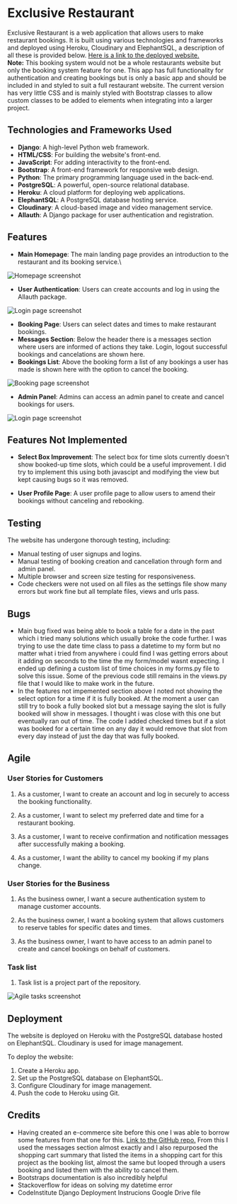 # Exclusive Restaurant

Exclusive Restaurant is a web application that allows users to make restaurant bookings. It is built using various technologies and frameworks and deployed using Heroku, Cloudinary and ElephantSQL, a description of all these is provided below. <a href="https://new-booking-7a8727b77a73.herokuapp.com/">Here is a link to the deployed website.</a> \
**Note:** This booking system would not be a whole restaurants website but only the booking system feature for one. This app has full functionality for authentication and creating bookings but is only a basic app and should be included in and styled to suit a full restaurant website. The current version has very little CSS and is mainly styled with Bootstrap classes to allow custom classes to be added to elements when integrating into a larger project.

## Technologies and Frameworks Used

- **Django**: A high-level Python web framework.
- **HTML/CSS**: For building the website's front-end.
- **JavaScript**: For adding interactivity to the front-end.
- **Bootstrap**: A front-end framework for responsive web design.
- **Python**: The primary programming language used in the back-end.
- **PostgreSQL**: A powerful, open-source relational database.
- **Heroku**: A cloud platform for deploying web applications.
- **ElephantSQL**: A PostgreSQL database hosting service.
- **Cloudinary**: A cloud-based image and video management service.
- **Allauth**: A Django package for user authentication and registration.

## Features

- **Main Homepage**: The main landing page provides an introduction to the restaurant and its booking service.\
<img src="images/homepage.png" alt="Homepage screenshot">

- **User Authentication**: Users can create accounts and log in using the Allauth package.
<img src="images/login.png" alt="Login page screenshot">

- **Booking Page**: Users can select dates and times to make restaurant bookings.
- **Messages Section**: Below the header there is a messages section where users are informed of actions they take. Login, logout successful bookings and cancelations are shown here.
- **Bookings List**: Above the booking form a list of any bookings a user has made is shown here with the option to cancel the booking.
<img src="images/booking.png" alt="Booking page screenshot">

- **Admin Panel**: Admins can access an admin panel to create and cancel bookings for users.
<img src="images/admin.png" alt="Login page screenshot">

## Features Not Implemented

- **Select Box Improvement**: The select box for time slots currently doesn't show booked-up time slots, which could be a useful improvement. I did try to implement this using both javascipt and modifying the view but kept causing bugs so it was removed.

- **User Profile Page**: A user profile page to allow users to amend their bookings without canceling and rebooking.

## Testing

The website has undergone thorough testing, including:

- Manual testing of user signups and logins.
- Manual testing of booking creation and cancellation through form and admin panel.
- Multiple browser and screen size testing for responsiveness.
- Code checkers were not used on all files as the settings file show many errors but work fine but all template files, views and urls pass.

## Bugs
- Main bug fixed was being able to book a table for a date in the past which i tried many solutions which usually broke the code further. I was trying to use the date time class to pass a datetime to my form but no matter what i tried from anywhere i could find I was getting errors about it adding on seconds to the time the my form/model wasnt expecting. I ended up defining a custom list of time choices in my forms.py file to solve this issue. Some of the previous code still remains in the views.py file that I would like to make work in the future.
- In the features not impemented section above I noted not showing the select option for a time if it is fully booked. At the moment a user can still try to book a fully booked slot but a message saying the slot is fully booked will show in messages. I thought i was close with this one but eventually ran out of time. The code I added checked times but if a slot was booked for a certain time on any day it would remove that slot from every day instead of just the day that was fully booked. 

## Agile

### User Stories for Customers

1. As a customer, I want to create an account and log in securely to access the booking functionality.

2. As a customer, I want to select my preferred date and time for a restaurant booking.

3. As a customer, I want to receive confirmation and notification messages after successfully making a booking.

4. As a customer, I want the ability to cancel my booking if my plans change.

### User Stories for the Business

1. As the business owner, I want a secure authentication system to manage customer accounts.

2. As the business owner, I want a booking system that allows customers to reserve tables for specific dates and times.

3. As the business owner, I want to have access to an admin panel to create and cancel bookings on behalf of customers.

### Task list

1. Task list is a project part of the repository.
<img src="images/agile.png" alt="Agile tasks screenshot">

## Deployment

The website is deployed on Heroku with the PostgreSQL database hosted on ElephantSQL. Cloudinary is used for image management.

To deploy the website:

1. Create a Heroku app.
2. Set up the PostgreSQL database on ElephantSQL.
3. Configure Cloudinary for image management.
4. Push the code to Heroku using Git.

## Credits
- Having created an e-commerce site before this one I was able to borrow some features from that one for this. <a href="https://github.com/DerekMor/legends_gym"> Link to the GitHub repo.</a> From this I used the messages section almost exactly and I also repurposed the shopping cart summary that listed the items in a shopping cart for this project as the booking list, almost the same but looped through a users booking and listed them with the ability to cancel them.
- Bootstraps documentation is also incredibly helpful
- Stackoverflow for ideas on solving my datetime error
- CodeInstitute Django Deployment Instrucions Google Drive file
